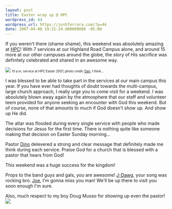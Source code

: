 ```yaml
---
layout: post
title: Easter wrap up @ HPC
wordpress_id: 44
wordpress_url: https://joshferrara.com/?p=44
date: 2007-04-08 19:21:24.000000000 -05:00
---
```

If you weren't there (shame shame), this weekend was absolutely amazing at <a href="http://www.healingplacechurch.org">HPC</a>! With 7 services at our Highland Road Campus alone, and around 15 more at our other campuses around the globe, the story of His sacrifice was definitely celebrated and shared in an awesome way.

<img src="http://apollo.divshare.com/apollo2/thumbs/2007/04/16/412702/412702-cd4_mid.jpg" border="0">
<small><small>10 a.m. service at HPC Easter 2007, photo credit: <a href="http://danohlerking.blogspot.com">Dan</a>, I think...</small></small>

I was blessed to be able to take part in the services at our main campus this year. If you have ever had thoughts of doubt towards the multi-campus, large church approach, I really urge you to come visit for a weekend. I was absolutely blown away again by the atmosphere that our staff and volunteer teem provided for anyone seeking an encounter with God this weekend. But of course, none of that amounts to much if God doesn't show up. And show up He did.

The altar was flooded during every single service with people who made decisions for Jesus for the first time. There is nothing quite like someone making that decision on Easter Sunday morning...

Pastor <a href="http://dinorizzo.com">Dino</a> delevered a strong and clear message that definitely made me think during each service. Praise God for a church that is blessed with a pastor that hears from God!

This weekend was a huge success for the kingdom!

Props to the band guys and gals, you are awesome! <a href="http://jasonryder.blogspot.com">J-Dawg</a>, your song was rocking bro. <a href="http://www.myspace.com/joecausey">Joe</a>, I'm gonna miss you man! We'll be up there to visit you soon enough I'm sure.

Also, much respect to my boy Doug Musso for showing up even the pastor!
<img src="http://apollo.divshare.com/apollo2/thumbs/2007/04/16/412703/412703-83e_mid.jpg" border="0">
